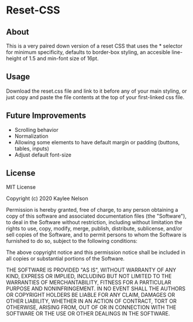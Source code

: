 # Reset-CSS

## About
This is a very paired down version of a reset CSS that uses the * selector for minimum specificity, defaults to border-box styling, an accesible line-height of 1.5 and min-font size of 16pt.

## Usage
Download the reset.css file and link to it before any of your main styling, or just copy and paste the file contents at the top of your first-linked css file.

## Future Improvements

* Scrolling behavior
* Normalization
* Allowing some elements to have default margin or padding (buttons, tables, inputs)
* Adjust default font-size


## License
MIT License

Copyright (c) 2020 Kaylee Nelson

Permission is hereby granted, free of charge, to any person obtaining a copy of this software and associated documentation files (the "Software"), to deal in the Software without restriction, including without limitation the rights to use, copy, modify, merge, publish, distribute, sublicense, and/or sell copies of the Software, and to permit persons to whom the Software is furnished to do so, subject to the following conditions:

The above copyright notice and this permission notice shall be included in all copies or substantial portions of the Software.

THE SOFTWARE IS PROVIDED "AS IS", WITHOUT WARRANTY OF ANY KIND, EXPRESS OR IMPLIED, INCLUDING BUT NOT LIMITED TO THE WARRANTIES OF MERCHANTABILITY, FITNESS FOR A PARTICULAR PURPOSE AND NONINFRINGEMENT. IN NO EVENT SHALL THE AUTHORS OR COPYRIGHT HOLDERS BE LIABLE FOR ANY CLAIM, DAMAGES OR OTHER LIABILITY, WHETHER IN AN ACTION OF CONTRACT, TORT OR OTHERWISE, ARISING FROM, OUT OF OR IN CONNECTION WITH THE SOFTWARE OR THE USE OR OTHER DEALINGS IN THE SOFTWARE.
